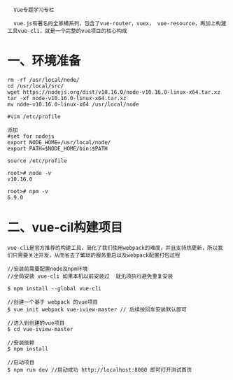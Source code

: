 
      Vue专题学习专栏
   
      vue.js有著名的全家桶系列，包含了vue-router，vuex， vue-resource，再加上构建工具vue-cli，就是一个完整的vue项目的核心构成
   
    
# 一、环境准备
```
rm -rf /usr/local/node/
cd /usr/local/src/
wget https://nodejs.org/dist/v10.16.0/node-v10.16.0-linux-x64.tar.xz
tar -xf node-v10.16.0-linux-x64.tar.xz
mv node-v10.16.0-linux-x64 /usr/local/node

#vim /etc/profile

添加
#set for nodejs
export NODE_HOME=/usr/local/node/
export PATH=$NODE_HOME/bin:$PATH

source /etc/profile

root># node -v
v10.16.0

root># npm -v
6.9.0
```

# 二、vue-cil构建项目
```
vue-cli是官方推荐的构建工具，简化了我们使用webpack的难度，并且支持热更新，所以我们只需要关注开发，从而省去了繁琐的服务重启以及webpack配置打包过程
```

```
//安装前需要配置node及npm环境
//全局安装 vue-cli 如果本机以前安装过  就无须执行避免重复安装 

$ npm install --global vue-cli

//创建一个基于 webpack 的vue项目
$ vue init webpack vue-iview-master // 后续按回车安装默认即可

//进入到创建的vue项目
$ cd vue-iview-master

//安装依赖
$ npm install

//启动项目
$ npm run dev //启动成功 http://localhost:8080 即可打开测试首页
```
